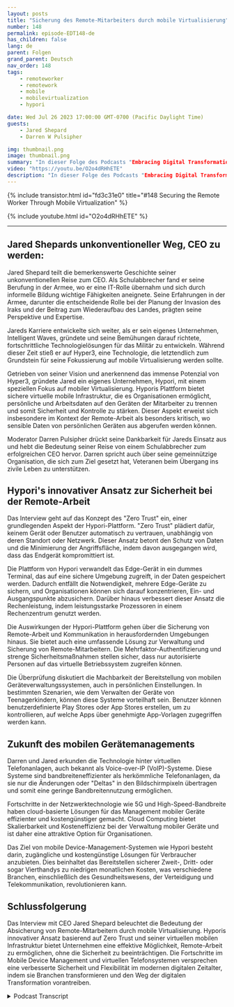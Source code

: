 ```yaml
---
layout: posts
title: "Sicherung des Remote-Mitarbeiters durch mobile Virtualisierung"
number: 148
permalink: episode-EDT148-de
has_children: false
lang: de
parent: Folgen
grand_parent: Deutsch
nav_order: 148
tags:
    - remoteworker
    - remotework
    - mobile
    - mobilevirtualization
    - hypori

date: Wed Jul 26 2023 17:00:00 GMT-0700 (Pacific Daylight Time)
guests:
    - Jared Shepard
    - Darren W Pulsipher

img: thumbnail.png
image: thumbnail.png
summary: "In dieser Folge des Podcasts "Embracing Digital Transformation" führt Moderator Darren Pulsipher ein aufschlussreiches Gespräch mit dem speziellen Gast Jared Shepard, dem CEO von Hypori. Das Interview konzentriert sich auf das wichtige Thema der Sicherung von Remote-Mitarbeitern durch mobile Virtualisierung. Jared Shepards außergewöhnlicher Werdegang vom Schulabbrecher zum CEO verleiht der Diskussion eine inspirierende Dimension."
video: "https://youtu.be/O2o4dRHhETE"
description: "In dieser Folge des Podcasts "Embracing Digital Transformation" führt Moderator Darren Pulsipher ein aufschlussreiches Gespräch mit dem speziellen Gast Jared Shepard, dem CEO von Hypori. Das Interview konzentriert sich auf das wichtige Thema der Sicherung von Remote-Mitarbeitern durch mobile Virtualisierung. Jared Shepards außergewöhnlicher Werdegang vom Schulabbrecher zum CEO verleiht der Diskussion eine inspirierende Dimension."
---
```


<div>
{% include transistor.html id="fd3c31e0" title="#148 Securing the Remote Worker Through Mobile Virtualization" %}

{% include youtube.html id="O2o4dRHhETE" %}
</div>

---

## Jared Shepards unkonventioneller Weg, CEO zu werden:

Jared Shepard teilt die bemerkenswerte Geschichte seiner unkonventionellen Reise zum CEO. Als Schulabbrecher fand er seine Berufung in der Armee, wo er eine IT-Rolle übernahm und sich durch informelle Bildung wichtige Fähigkeiten aneignete. Seine Erfahrungen in der Armee, darunter die entscheidende Rolle bei der Planung der Invasion des Iraks und der Beitrag zum Wiederaufbau des Landes, prägten seine Perspektive und Expertise.

Jareds Karriere entwickelte sich weiter, als er sein eigenes Unternehmen, Intelligent Waves, gründete und seine Bemühungen darauf richtete, fortschrittliche Technologielösungen für das Militär zu entwickeln. Während dieser Zeit stieß er auf Hyper3, eine Technologie, die letztendlich zum Grundstein für seine Fokussierung auf mobile Virtualisierung werden sollte.

Getrieben von seiner Vision und anerkennend das immense Potenzial von Hyper3, gründete Jared ein eigenes Unternehmen, Hypori, mit einem speziellen Fokus auf mobiler Virtualisierung. Hyporis Plattform bietet sichere virtuelle mobile Infrastruktur, die es Organisationen ermöglicht, persönliche und Arbeitsdaten auf den Geräten der Mitarbeiter zu trennen und somit Sicherheit und Kontrolle zu stärken. Dieser Aspekt erweist sich insbesondere im Kontext der Remote-Arbeit als besonders kritisch, wo sensible Daten von persönlichen Geräten aus abgerufen werden können.

Moderator Darren Pulsipher drückt seine Dankbarkeit für Jareds Einsatz aus und hebt die Bedeutung seiner Reise von einem Schulabbrecher zum erfolgreichen CEO hervor. Darren spricht auch über seine gemeinnützige Organisation, die sich zum Ziel gesetzt hat, Veteranen beim Übergang ins zivile Leben zu unterstützen.

## Hypori's innovativer Ansatz zur Sicherheit bei der Remote-Arbeit

Das Interview geht auf das Konzept des "Zero Trust" ein, einer grundlegenden Aspekt der Hypori-Plattform. "Zero Trust" plädiert dafür, keinem Gerät oder Benutzer automatisch zu vertrauen, unabhängig von deren Standort oder Netzwerk. Dieser Ansatz betont den Schutz von Daten und die Minimierung der Angriffsfläche, indem davon ausgegangen wird, dass das Endgerät kompromittiert ist.

Die Plattform von Hypori verwandelt das Edge-Gerät in ein dummes Terminal, das auf eine sichere Umgebung zugreift, in der Daten gespeichert werden. Dadurch entfällt die Notwendigkeit, mehrere Edge-Geräte zu sichern, und Organisationen können sich darauf konzentrieren, Ein- und Ausgangspunkte abzusichern. Darüber hinaus verbessert dieser Ansatz die Rechenleistung, indem leistungsstarke Prozessoren in einem Rechenzentrum genutzt werden.

Die Auswirkungen der Hypori-Plattform gehen über die Sicherung von Remote-Arbeit und Kommunikation in herausfordernden Umgebungen hinaus. Sie bietet auch eine umfassende Lösung zur Verwaltung und Sicherung von Remote-Mitarbeitern. Die Mehrfaktor-Authentifizierung und strenge Sicherheitsmaßnahmen stellen sicher, dass nur autorisierte Personen auf das virtuelle Betriebssystem zugreifen können.

Die Überprüfung diskutiert die Machbarkeit der Bereitstellung von mobilen Geräteverwaltungssystemen, auch in persönlichen Einstellungen. In bestimmten Szenarien, wie dem Verwalten der Geräte von Teenagerkindern, können diese Systeme vorteilhaft sein. Benutzer können benutzerdefinierte Play Stores oder App Stores erstellen, um zu kontrollieren, auf welche Apps über genehmigte App-Vorlagen zugegriffen werden kann.

## Zukunft des mobilen Gerätemanagements

Darren und Jared erkunden die Technologie hinter virtuellen Telefonanlagen, auch bekannt als Voice-over-IP (VoIP)-Systeme. Diese Systeme sind bandbreiteneffizienter als herkömmliche Telefonanlagen, da sie nur die Änderungen oder "Deltas" in den Bildschirmpixeln übertragen und somit eine geringe Bandbreitennutzung ermöglichen.

Fortschritte in der Netzwerktechnologie wie 5G und High-Speed-Bandbreite haben cloud-basierte Lösungen für das Management mobiler Geräte effizienter und kostengünstiger gemacht. Cloud Computing bietet Skalierbarkeit und Kosteneffizienz bei der Verwaltung mobiler Geräte und ist daher eine attraktive Option für Organisationen.

Das Ziel von mobile Device-Management-Systemen wie Hypori besteht darin, zugängliche und kostengünstige Lösungen für Verbraucher anzubieten. Dies beinhaltet das Bereitstellen sicherer Zweit-, Dritt- oder sogar Vierthandys zu niedrigen monatlichen Kosten, was verschiedene Branchen, einschließlich des Gesundheitswesens, der Verteidigung und Telekommunikation, revolutionieren kann.

## Schlussfolgerung

Das Interview mit CEO Jared Shepard beleuchtet die Bedeutung der Absicherung von Remote-Mitarbeitern durch mobile Virtualisierung. Hyporis innovativer Ansatz basierend auf Zero Trust und seiner virtuellen mobilen Infrastruktur bietet Unternehmen eine effektive Möglichkeit, Remote-Arbeit zu ermöglichen, ohne die Sicherheit zu beeinträchtigen. Die Fortschritte im Mobile Device Management und virtuellen Telefonsystemen versprechen eine verbesserte Sicherheit und Flexibilität im modernen digitalen Zeitalter, indem sie Branchen transformieren und den Weg der digitalen Transformation vorantreiben.



<details>
<summary> Podcast Transcript </summary>

<p></p>

</details>
